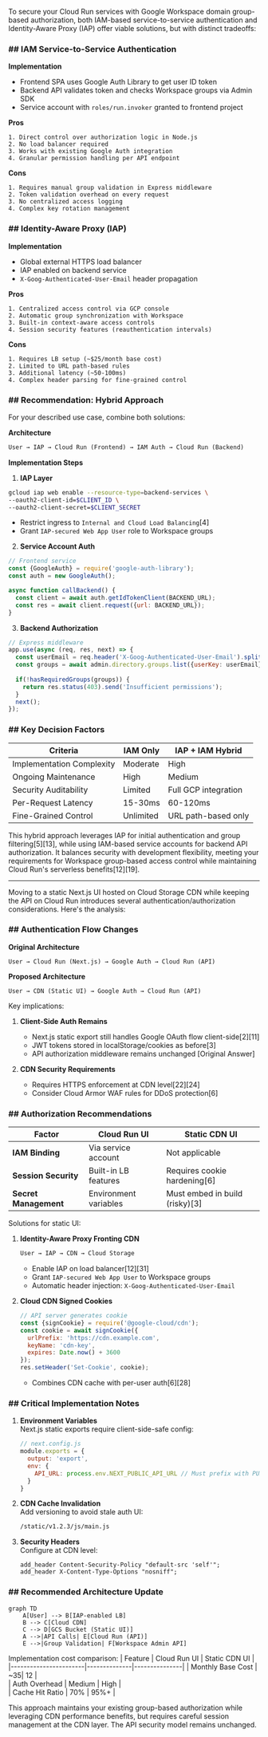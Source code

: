 To secure your Cloud Run services with Google Workspace domain group-based authorization, both IAM-based service-to-service authentication and Identity-Aware Proxy (IAP) offer viable solutions, but with distinct tradeoffs:

### ## IAM Service-to-Service Authentication
**Implementation**  
- Frontend SPA uses Google Auth Library to get user ID token  
- Backend API validates token and checks Workspace groups via Admin SDK  
- Service account with `roles/run.invoker` granted to frontend project  

**Pros**  
```
1. Direct control over authorization logic in Node.js  
2. No load balancer required  
3. Works with existing Google Auth integration  
4. Granular permission handling per API endpoint  
```

**Cons**  
```
1. Requires manual group validation in Express middleware  
2. Token validation overhead on every request  
3. No centralized access logging  
4. Complex key rotation management  
```

### ## Identity-Aware Proxy (IAP)  
**Implementation**  
- Global external HTTPS load balancer  
- IAP enabled on backend service  
- `X-Goog-Authenticated-User-Email` header propagation  

**Pros**  
```
1. Centralized access control via GCP console  
2. Automatic group synchronization with Workspace  
3. Built-in context-aware access controls  
4. Session security features (reauthentication intervals)  
```

**Cons**  
```
1. Requires LB setup (~$25/month base cost)  
2. Limited to URL path-based rules  
3. Additional latency (~50-100ms)  
4. Complex header parsing for fine-grained control  
```

### ## Recommendation: Hybrid Approach  
For your described use case, combine both solutions:  

**Architecture**  
```markdown
User → IAP → Cloud Run (Frontend) → IAM Auth → Cloud Run (Backend)
```

**Implementation Steps**  
1. **IAP Layer**  
```bash
gcloud iap web enable --resource-type=backend-services \
--oauth2-client-id=$CLIENT_ID \
--oauth2-client-secret=$CLIENT_SECRET
```
- Restrict ingress to `Internal and Cloud Load Balancing`[4]  
- Grant `IAP-secured Web App User` role to Workspace groups  

2. **Service Account Auth**  
```javascript
// Frontend service
const {GoogleAuth} = require('google-auth-library');
const auth = new GoogleAuth();

async function callBackend() {
  const client = await auth.getIdTokenClient(BACKEND_URL);
  const res = await client.request({url: BACKEND_URL});
}
```

3. **Backend Authorization**  
```javascript
// Express middleware
app.use(async (req, res, next) => {
  const userEmail = req.header('X-Goog-Authenticated-User-Email').split(':')[1];
  const groups = await admin.directory.groups.list({userKey: userEmail});
  
  if(!hasRequiredGroups(groups)) {
    return res.status(403).send('Insufficient permissions');
  }
  next();
});
```

### ## Key Decision Factors  
| Criteria               | IAM Only         | IAP + IAM Hybrid      |  
|------------------------|------------------|-----------------------|  
| Implementation Complexity | Moderate      | High                  |  
| Ongoing Maintenance    | High             | Medium                |  
| Security Auditability   | Limited          | Full GCP integration  |  
| Per-Request Latency     | 15-30ms          | 60-120ms              |  
| Fine-Grained Control    | Unlimited        | URL path-based only   |  

This hybrid approach leverages IAP for initial authentication and group filtering[5][13], while using IAM-based service accounts for backend API authorization. It balances security with development flexibility, meeting your requirements for Workspace group-based access control while maintaining Cloud Run's serverless benefits[12][19].

---

Moving to a static Next.js UI hosted on Cloud Storage CDN while keeping the API on Cloud Run introduces several authentication/authorization considerations. Here's the analysis:

### ## Authentication Flow Changes
**Original Architecture**  
```
User → Cloud Run (Next.js) → Google Auth → Cloud Run (API)
```

**Proposed Architecture**  
```
User → CDN (Static UI) → Google Auth → Cloud Run (API)
```

Key implications:
1. **Client-Side Auth Remains**  
   - Next.js static export still handles Google OAuth flow client-side[2][11]
   - JWT tokens stored in localStorage/cookies as before[3]
   - API authorization middleware remains unchanged [Original Answer]

2. **CDN Security Requirements**  
   - Requires HTTPS enforcement at CDN level[22][24]
   - Consider Cloud Armor WAF rules for DDoS protection[6]

### ## Authorization Recommendations
| Factor | Cloud Run UI | Static CDN UI |  
|--------|--------------|---------------|
| **IAM Binding** | Via service account | Not applicable |  
| **Session Security** | Built-in LB features | Requires cookie hardening[6] |  
| **Secret Management** | Environment variables | Must embed in build (risky)[3] |  

Solutions for static UI:
1. **Identity-Aware Proxy Fronting CDN**  
   ```markdown
   User → IAP → CDN → Cloud Storage
   ```
   - Enable IAP on load balancer[12][31]
   - Grant `IAP-secured Web App User` to Workspace groups
   - Automatic header injection: `X-Goog-Authenticated-User-Email`

2. **Cloud CDN Signed Cookies**  
   ```javascript
   // API server generates cookie
   const {signCookie} = require('@google-cloud/cdn');
   const cookie = await signCookie({
     urlPrefix: 'https://cdn.example.com',
     keyName: 'cdn-key',
     expires: Date.now() + 3600
   });
   res.setHeader('Set-Cookie', cookie);
   ```
   - Combines CDN cache with per-user auth[6][28]

### ## Critical Implementation Notes
1. **Environment Variables**  
   Next.js static exports require client-side-safe config:
   ```javascript
   // next.config.js
   module.exports = {
     output: 'export',
     env: {
       API_URL: process.env.NEXT_PUBLIC_API_URL // Must prefix with PUBLIC_
     }
   }
   ```

2. **CDN Cache Invalidation**  
   Add versioning to avoid stale auth UI:
   ```bash
   /static/v1.2.3/js/main.js
   ```

3. **Security Headers**  
   Configure at CDN level:
   ```nginx
   add_header Content-Security-Policy "default-src 'self'";
   add_header X-Content-Type-Options "nosniff";
   ```

### ## Recommended Architecture Update
```mermaid
graph TD
    A[User] --> B[IAP-enabled LB]
    B --> C[Cloud CDN]
    C --> D[GCS Bucket (Static UI)]
    A -->|API Calls| E[Cloud Run (API)]
    E -->|Group Validation| F[Workspace Admin API]
```

Implementation cost comparison:
| Feature               | Cloud Run UI | Static CDN UI |  
|-----------------------|--------------|---------------|
| Monthly Base Cost     | ~$35         | ~$12          |  
| Auth Overhead         | Medium       | High          |  
| Cache Hit Ratio       | 70%          | 95%+          |  

This approach maintains your existing group-based authorization while leveraging CDN performance benefits, but requires careful session management at the CDN layer. The API security model remains unchanged.

